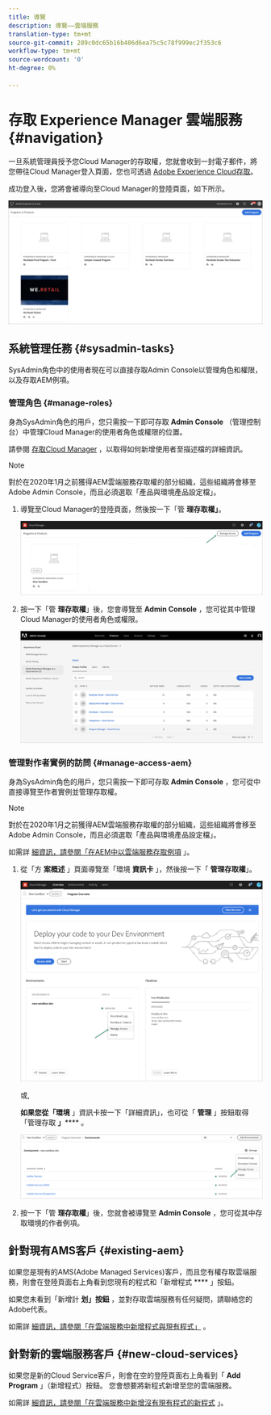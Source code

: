 ```yaml
---
title: 導覽
description: 導覽——雲端服務
translation-type: tm+mt
source-git-commit: 289c0dc65b16b486d6ea75c5c78f999ec2f353c6
workflow-type: tm+mt
source-wordcount: '0'
ht-degree: 0%

---
```



# 存取 Experience Manager 雲端服務 {#navigation}

一旦系統管理員授予您Cloud Manager的存取權，您就會收到一封電子郵件，將您帶往Cloud Manager登入頁面，您也可透過 [Adobe Experience Cloud存取](https://my.cloudmanager.adobe.com/)。

成功登入後，您將會被導向至Cloud Manager的登陸頁面，如下所示。

![](assets/first_timelogin1.png)

## 系統管理任務 {#sysadmin-tasks}

SysAdmin角色中的使用者現在可以直接存取Admin Console以管理角色和權限，以及存取AEM例項。

### 管理角色 {#manage-roles}

身為SysAdmin角色的用戶，您只需按一下即可存取 **Admin Console** （管理控制台）中管理Cloud Manager的使用者角色或權限的位置。

請參閱 [存取Cloud Manager](https://docs.adobe.com/content/help/en/experience-manager-cloud-service/security/ims-support.html#accessing-cloud-manager) ，以取得如何新增使用者至描述檔的詳細資訊。

>[!NOTE]
>對於在2020年1月之前獲得AEM雲端服務存取權的部分組織，這些組織將會移至Adobe Admin Console，而且必須選取「產品與環境產品設定檔」。

1. 導覽至Cloud Manager的登陸頁面，然後按一下「管 **理存取權」**。

   ![](assets/sys-admin5.png)

1. 按一下「管 **理存取權**」後，您會導覽至 **Admin Console** ，您可從其中管理Cloud Manager的使用者角色或權限。

   ![](assets/sys-admin1.png)

### 管理對作者實例的訪問 {#manage-access-aem}

身為SysAdmin角色的用戶，您只需按一下即可存取 **Admin Console** ，您可從中直接導覽至作者實例並管理存取權。

>[!NOTE]
>對於在2020年1月之前獲得AEM雲端服務存取權的部分組織，這些組織將會移至Adobe Admin Console，而且必須選取「產品與環境產品設定檔」。

如需詳 [細資訊，請參閱「在AEM中以雲端服務存取例項](https://docs.adobe.com/content/help/en/experience-manager-cloud-service/security/ims-support.html#accessing-instance-cloud-service) 」。

1. 從「方 **案概述** 」頁面導覽至「環境 **資訊卡** 」，然後按一下「 **管理存取權**」。

   ![](assets/sys-admin6.png)

   或,

   **如果您從「環境** 」資訊卡按一下「詳細資訊」，也可從「 **管理** 」按鈕取得「管理存取 **」****** 。

   ![](assets/sys-admin4.png)

1. 按一下「管 **理存取權**」後，您就會被導覽至 **Admin Console** ，您可從其中存取環境的作者例項。

## 針對現有AMS客戶 {#existing-aem}

如果您是現有的AMS(Adobe Managed Services)客戶，而且您有權存取雲端服務，則會在登陸頁面右上角看到您現有的程式和「新增程式 **** 」按鈕。

如果您未看到「新增計 **划」按鈕** ，並對存取雲端服務有任何疑問，請聯絡您的Adobe代表。

如需詳 [細資訊，請參閱「在雲端服務中新增程式與現有程式」](/help/onboarding/getting-access-to-aem-in-cloud/first-time-login.md#existing-program) 。

## 針對新的雲端服務客戶 {#new-cloud-services}

如果您是新的Cloud Service客戶，則會在空的登陸頁面右上角看到「 **Add Program** 」（新增程式）按鈕。 您會想要將新程式新增至您的雲端服務。

如需詳 [細資訊，請參閱「在雲端服務中新增沒有現有程式的新程式](/help/onboarding/getting-access-to-aem-in-cloud/first-time-login.md#no-program) 」。

